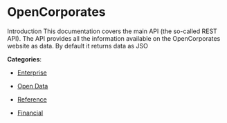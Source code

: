 # OpenCorporates

Introduction This documentation covers the main API (the so-called REST API).  The API provides all the information available on the OpenCorporates website as data. By default it returns data as JSO

**Categories**:

- [Enterprise](https://github/apis-list/apis-list#enterprise)

- [Open Data](https://github/apis-list/apis-list#open-data)

- [Reference](https://github/apis-list/apis-list#reference)

- [Financial](https://github/apis-list/apis-list#financial)



